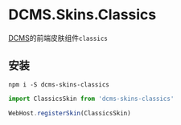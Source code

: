 # DCMS.Skins.Classics

[DCMS](https://github.com/dorisoy/dcms)的前端皮肤组件`classics`

## 安装

```
npm i -S dcms-skins-classics
```

```js
import ClassicsSkin from 'dcms-skins-classics'

WebHost.registerSkin(ClassicsSkin)
```
